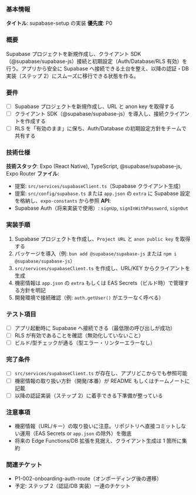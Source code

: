 ### 基本情報

**タイトル**: supabase-setup の実装
**優先度**: P0

### 概要

Supabase プロジェクトを新規作成し、クライアント SDK（@supabase/supabase-js）接続と初期設定（Auth/Database/RLS 有効）を行う。アプリから安全に Supabase へ接続できる土台を整え、以降の認証・DB 実装（ステップ 2）にスムーズに移行できる状態を作る。

### 要件

- [ ] Supabase プロジェクトを新規作成し、URL と anon key を取得する
- [ ] クライアント SDK（@supabase/supabase-js）を導入し、接続クライアントを作成する
- [ ] RLS を「有効のまま」に保ち、Auth/Database の初期設定方針をチームで共有する

### 技術仕様

**技術スタック**: Expo (React Native), TypeScript, @supabase/supabase-js, Expo Router
**ファイル**:

- 提案: `src/services/supabaseClient.ts`（Supabase クライアント生成）
- 提案: `src/config/supabase.ts` または `app.json` の `extra` に Supabase 設定を格納し、`expo-constants` から参照
  **API**:
- Supabase Auth（将来実装で使用）: `signUp`, `signInWithPassword`, `signOut`

### 実装手順

1. Supabase プロジェクトを作成し、`Project URL` と `anon public key` を取得する
2. パッケージを導入（例: `bun add @supabase/supabase-js` または `npm i @supabase/supabase-js`）
3. `src/services/supabaseClient.ts` を作成し、URL/KEY からクライアントを生成
4. 機密情報は `app.json` の `extra` もしくは EAS Secrets（ビルド時）で管理する方針を明記
5. 開発環境で接続確認（例: `auth.getUser()` がエラーなく呼べる）

### テスト項目

- [ ] アプリ起動時に Supabase へ接続できる（最低限の呼び出しが成功）
- [ ] RLS が有効であることを確認（無効化していないこと）
- [ ] ビルド/型チェックが通る（型エラー・リンターエラーなし）

### 完了条件

- [ ] `src/services/supabaseClient.ts` が存在し、アプリどこからでも参照可能
- [ ] 機密情報の取り扱い方針（開発/本番）が README もしくはチームノートに記載
- [ ] 以降の認証実装（ステップ 2）に着手できる下準備が整っている

### 注意事項

- 機密情報（URL/キー）の取り扱いに注意。リポジトリへ直接コミットしない運用（EAS Secrets or `app.json` の除外）を徹底
- 将来の Edge Functions/DB 拡張を見据え、クライアント生成は 1 箇所に集約

### 関連チケット

- P1-002-onboarding-auth-route（オンボーディング後の遷移）
- 予定: ステップ 2（認証/DB 実装）一連のチケット
